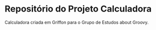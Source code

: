 Repositório do Projeto Calculadora
==================================
Calculadora criada em Griffon para o Grupo de Estudos about Groovy.
